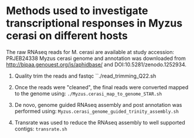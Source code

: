Methods used to investigate transcriptional responses in Myzus cerasi on different hosts
========================================================================================

The raw RNAseq reads for M. cerasi are available at study accession: PRJEB24338
Myzus cerasi genome and annotation was downloaded from http://bipaa.genouest.org/is/aphidbase/ and DOI:10.5281/zenodo.1252934.

1) Quality trim the reads and fastqc
``./read_trimming_Q22.sh

2) Once the reads were "cleaned", the final reads were converted mapped to the genome using:
``./Myzus.cerasi_map_to_genome_STAR.sh``

3) De novo, genome guided RNAseq assembly and post annotation was performed using:
``Myzus.cerasi_genome_guided_trinity_assembly.sh``

4) Transrate was used to reduce the RNAseq assembly to well supported contigs:
``transrate.sh``

